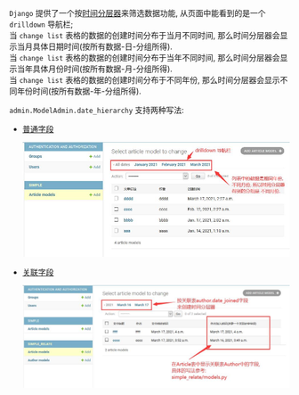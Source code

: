 `Django` 提供了一个按[时间分层器](https://docs.djangoproject.com/en/3.1/ref/contrib/admin/#django.contrib.admin.ModelAdmin.date_hierarchy)来筛选数据功能, 从页面中能看到的是一个 `drilldown` 导航栏;  
 当 `change list` 表格的数据的创建时间分布于当月不同时间, 那么时间分层器会显示当月具体日期时间(按所有数据-日-分组所得).     
 当 `change list` 表格的数据的创建时间分布于当年不同时间, 那么时间分层器会显示当年具体月份时间(按所有数据-月-分组所得).    
 当 `change list` 表格的数据的创建时间分布于不同年份, 那么时间分层器会显示不同年份时间(按所有数据-年-分组所得).    
 
`admin.ModelAdmin.date_hierarchy` 支持两种写法:
- [普通字段](simple/admin.py#L18)
  <p align="center">
    <img src="simple/imgs/date_hierarchy.jpg" alt="date_hierarchy"/>
  </p>
- [关联字段](simple_relate/admin.py#L21)
  <p align="center">
    <img src="simple_relate/imgs/related_hierarchy.jpg" alt="date_hierarchy"/>
  </p>
 
